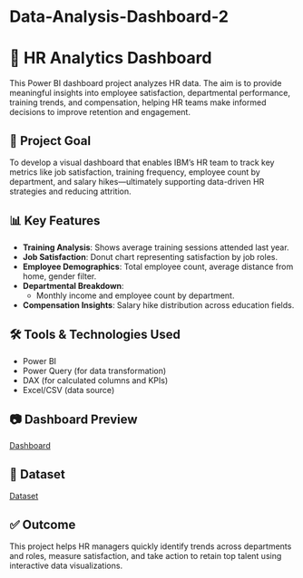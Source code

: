 # Data-Analysis-Dashboard-2
# 👥 HR Analytics Dashboard 

This Power BI dashboard project analyzes HR data. The aim is to provide meaningful insights into employee satisfaction, departmental performance, training trends, and compensation, helping HR teams make informed decisions to improve retention and engagement.

## 🎯 Project Goal

To develop a visual dashboard that enables IBM’s HR team to track key metrics like job satisfaction, training frequency, employee count by department, and salary hikes—ultimately supporting data-driven HR strategies and reducing attrition.

## 📊 Key Features

- **Training Analysis**: Shows average training sessions attended last year.
- **Job Satisfaction**: Donut chart representing satisfaction by job roles.
- **Employee Demographics**: Total employee count, average distance from home, gender filter.
- **Departmental Breakdown**:
  - Monthly income and employee count by department.
- **Compensation Insights**: Salary hike distribution across education fields.

## 🛠 Tools & Technologies Used

- Power BI  
- Power Query (for data transformation)  
- DAX (for calculated columns and KPIs)  
- Excel/CSV (data source)

## 📷 Dashboard Preview

<a href=https://github.com/akashj0322/Data-Analysis-Dashboard-2/blob/main/HR%20Analytics%20Dashboard.png>Dashboard </a>


## 📌 Dataset

<a href=https://github.com/akashj0322/Data-Analysis-Dashboard-2/blob/main/HR-Employee-Attrition.csv>Dataset</a>

## ✅ Outcome

This project helps HR managers quickly identify trends across departments and roles, measure satisfaction, and take action to retain top talent using interactive data visualizations.


